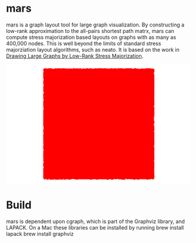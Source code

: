 mars
====

mars is a graph layout tool for large graph visualization. By constructing a low-rank approximation to the all-pairs shortest path matrx, mars can compute stress majorization based layouts on graphs with as many as 400,000 nodes. This is well beyond the limits of standard stress majorziation layout algorithms, such as neato. It is based on the work in [Drawing Large Graphs by Low-Rank Stress Majorization](http://www.cs.berkeley.edu/~khoury/mars.pdf).

![finance256](./finance256.gif)

Build
=====

mars is dependent upon cgraph, which is part of the Graphviz library, and LAPACK. On a Mac these libraries can be installed by running
  brew install lapack
  brew install graphviz
